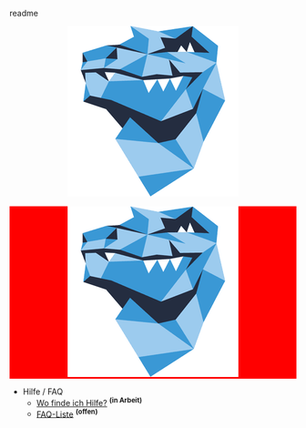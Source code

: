 readme

<div style="text-align:center;">
  
![demo_addon @FriendsOfREDAXO](assets/for.png)

</div>

<div style="background:red;width:100%;text-align:center;">
  
  ![FriendsOfREDAXO](assets/for.png)
  
  </div>


- Hilfe / FAQ
    - [Wo finde ich Hilfe?](help_where.md) <sup><b>(in Arbeit)</b></sup>
    - [FAQ-Liste](help_faq.md) <sup><b>(offen)</b></sup>
